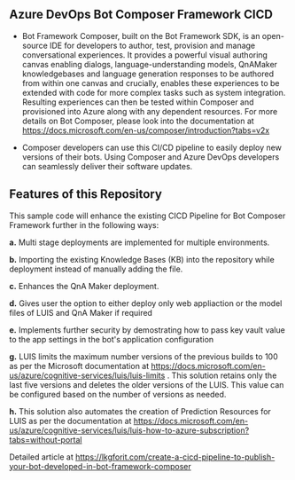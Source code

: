## Azure DevOps Bot Composer Framework CICD

* Bot Framework Composer, built on the Bot Framework SDK, is an open-source IDE for developers to author, test, provision and manage conversational experiences. 
  It provides a powerful visual authoring canvas enabling dialogs, language-understanding models, QnAMaker knowledgebases and language generation responses to be authored from   within one canvas and crucially, enables these experiences to be extended with code for more complex tasks such as system integration. Resulting experiences can then be  tested within Composer and provisioned into Azure along with any dependent resources. For more details on Bot Composer, please look into the documentation at   https://docs.microsoft.com/en-us/composer/introduction?tabs=v2x 

* Composer developers can use this CI/CD pipeline to easily deploy new versions of their bots. Using Composer and Azure DevOps developers can seamlessly deliver their software updates.


## Features of this Repository

This sample code will enhance the existing CICD Pipeline for Bot Composer Framework further in the following ways: 
  
  **a.** Multi stage deployments are implemented for multiple environments.  
  
  **b.** Importing the existing Knowledge Bases (KB) into the repository while deployment instead of manually adding the file. 
  
  **c.** Enhances the QnA Maker deployment. 
  
  **d.** Gives user the option to either deploy only web appliaction or the model files of LUIS and QnA Maker if required 
  
  **e.** Implements further security by demostrating how to pass key vault value to the app settings in the bot's application configuration 
  
  **g.** LUIS limits the maximum number versions of the previous builds to 100 as per the Microsoft documentation at https://docs.microsoft.com/en-us/azure/cognitive-services/luis/luis-limits . This solution retains only the last five versions and deletes the older versions of the LUIS. This value can be configured based on the number of versions as needed.
  
  **h.** This solution also automates the creation of Prediction Resources for LUIS as per the documentation at https://docs.microsoft.com/en-us/azure/cognitive-services/luis/luis-how-to-azure-subscription?tabs=without-portal 
  
  Detailed article at https://lkgforit.com/create-a-cicd-pipeline-to-publish-your-bot-developed-in-bot-framework-composer

